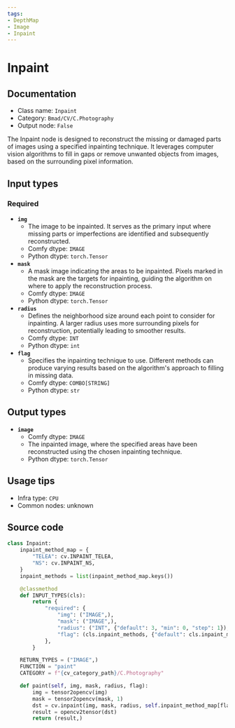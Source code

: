 ```yaml
---
tags:
- DepthMap
- Image
- Inpaint
---
```


# Inpaint
## Documentation
- Class name: `Inpaint`
- Category: `Bmad/CV/C.Photography`
- Output node: `False`

The Inpaint node is designed to reconstruct the missing or damaged parts of images using a specified inpainting technique. It leverages computer vision algorithms to fill in gaps or remove unwanted objects from images, based on the surrounding pixel information.
## Input types
### Required
- **`img`**
    - The image to be inpainted. It serves as the primary input where missing parts or imperfections are identified and subsequently reconstructed.
    - Comfy dtype: `IMAGE`
    - Python dtype: `torch.Tensor`
- **`mask`**
    - A mask image indicating the areas to be inpainted. Pixels marked in the mask are the targets for inpainting, guiding the algorithm on where to apply the reconstruction process.
    - Comfy dtype: `IMAGE`
    - Python dtype: `torch.Tensor`
- **`radius`**
    - Defines the neighborhood size around each point to consider for inpainting. A larger radius uses more surrounding pixels for reconstruction, potentially leading to smoother results.
    - Comfy dtype: `INT`
    - Python dtype: `int`
- **`flag`**
    - Specifies the inpainting technique to use. Different methods can produce varying results based on the algorithm's approach to filling in missing data.
    - Comfy dtype: `COMBO[STRING]`
    - Python dtype: `str`
## Output types
- **`image`**
    - Comfy dtype: `IMAGE`
    - The inpainted image, where the specified areas have been reconstructed using the chosen inpainting technique.
    - Python dtype: `torch.Tensor`
## Usage tips
- Infra type: `CPU`
- Common nodes: unknown


## Source code
```python
class Inpaint:
    inpaint_method_map = {
        "TELEA": cv.INPAINT_TELEA,
        "NS": cv.INPAINT_NS,
    }
    inpaint_methods = list(inpaint_method_map.keys())

    @classmethod
    def INPUT_TYPES(cls):
        return {
            "required": {
                "img": ("IMAGE",),
                "mask": ("IMAGE",),
                "radius": ("INT", {"default": 3, "min": 0, "step": 1}),
                "flag": (cls.inpaint_methods, {"default": cls.inpaint_methods[0]}),
            },
        }

    RETURN_TYPES = ("IMAGE",)
    FUNCTION = "paint"
    CATEGORY = f"{cv_category_path}/C.Photography"

    def paint(self, img, mask, radius, flag):
        img = tensor2opencv(img)
        mask = tensor2opencv(mask, 1)
        dst = cv.inpaint(img, mask, radius, self.inpaint_method_map[flag])
        result = opencv2tensor(dst)
        return (result,)

```
